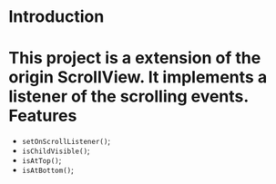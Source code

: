 Introduction
==========
This project is a extension of the origin ScrollView. It implements a listener of the scrolling events.
Features
==========
* <code>setOnScrollListener()</code>;
* <code>isChildVisible()</code>;
* <code>isAtTop()</code>;
* <code>isAtBottom()</code>;
